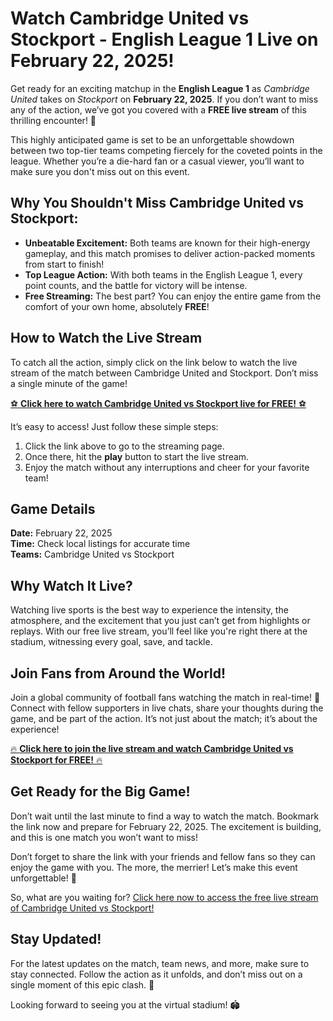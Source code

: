 # Watch Cambridge United vs Stockport - English League 1 Live on February 22, 2025!

Get ready for an exciting matchup in the **English League 1** as _Cambridge United_ takes on _Stockport_ on **February 22, 2025**. If you don’t want to miss any of the action, we’ve got you covered with a **FREE live stream** of this thrilling encounter! 📅

This highly anticipated game is set to be an unforgettable showdown between two top-tier teams competing fiercely for the coveted points in the league. Whether you’re a die-hard fan or a casual viewer, you’ll want to make sure you don't miss out on this event.

## Why You Shouldn't Miss Cambridge United vs Stockport:

- **Unbeatable Excitement:** Both teams are known for their high-energy gameplay, and this match promises to deliver action-packed moments from start to finish!
- **Top League Action:** With both teams in the English League 1, every point counts, and the battle for victory will be intense.
- **Free Streaming:** The best part? You can enjoy the entire game from the comfort of your own home, absolutely **FREE**!

## How to Watch the Live Stream

To catch all the action, simply click on the link below to watch the live stream of the match between Cambridge United and Stockport. Don’t miss a single minute of the game!

[⚽️ **Click here to watch Cambridge United vs Stockport live for FREE!** ⚽️](https://tinyurl.com/livestreamfreeo?st=Cambridge+United+vs+Stockport&si=gh)

It’s easy to access! Just follow these simple steps:

1. Click the link above to go to the streaming page.
2. Once there, hit the **play** button to start the live stream.
3. Enjoy the match without any interruptions and cheer for your favorite team!

## Game Details

**Date:** February 22, 2025  
**Time:** Check local listings for accurate time  
**Teams:** Cambridge United vs Stockport

## Why Watch It Live?

Watching live sports is the best way to experience the intensity, the atmosphere, and the excitement that you just can’t get from highlights or replays. With our free live stream, you’ll feel like you're right there at the stadium, witnessing every goal, save, and tackle.

## Join Fans from Around the World!

Join a global community of football fans watching the match in real-time! 📲 Connect with fellow supporters in live chats, share your thoughts during the game, and be part of the action. It’s not just about the match; it’s about the experience!

[🔥 **Click here to join the live stream and watch Cambridge United vs Stockport for FREE!** 🔥](https://tinyurl.com/livestreamfreeo?st=Cambridge+United+vs+Stockport&si=gh)

## Get Ready for the Big Game!

Don’t wait until the last minute to find a way to watch the match. Bookmark the link now and prepare for February 22, 2025. The excitement is building, and this is one match you won’t want to miss!

Don’t forget to share the link with your friends and fellow fans so they can enjoy the game with you. The more, the merrier! Let’s make this event unforgettable! 🎉

So, what are you waiting for? [Click here now to access the free live stream of Cambridge United vs Stockport!](https://tinyurl.com/livestreamfreeo?st=Cambridge+United+vs+Stockport&si=gh)

## Stay Updated!

For the latest updates on the match, team news, and more, make sure to stay connected. Follow the action as it unfolds, and don’t miss out on a single moment of this epic clash. 📱

Looking forward to seeing you at the virtual stadium! 🏟️
